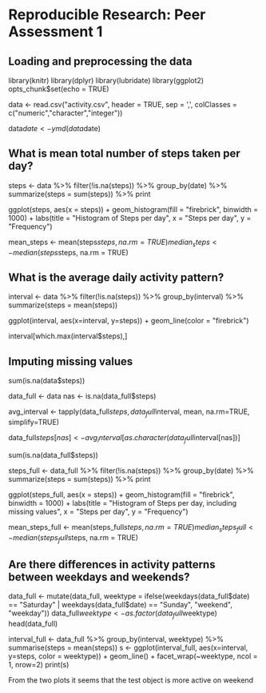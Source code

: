 # Reproducible Research: Peer Assessment 1


## Loading and preprocessing the data

library(knitr)
library(dplyr) 
library(lubridate)
library(ggplot2)
opts_chunk$set(echo = TRUE)

data <- read.csv("activity.csv", header = TRUE, sep = ',', colClasses = c("numeric","character","integer"))

data$date <- ymd(data$date)

## What is mean total number of steps taken per day?

steps <- data %>%
  filter(!is.na(steps)) %>%
  group_by(date) %>%
  summarize(steps = sum(steps)) %>%
  print
  
ggplot(steps, aes(x = steps)) +
  geom_histogram(fill = "firebrick", binwidth = 1000) +
  labs(title = "Histogram of Steps per day", x = "Steps per day", y = "Frequency")
  

mean_steps <- mean(steps$steps, na.rm = TRUE)
median_steps <- median(steps$steps, na.rm = TRUE)

## What is the average daily activity pattern?

interval <- data %>%
  filter(!is.na(steps)) %>%
  group_by(interval) %>%
  summarize(steps = mean(steps))
  
ggplot(interval, aes(x=interval, y=steps)) +
  geom_line(color = "firebrick")
  
interval[which.max(interval$steps),]

## Imputing missing values

sum(is.na(data$steps))

data_full <- data
nas <- is.na(data_full$steps)

avg_interval <- tapply(data_full$steps, data_full$interval, mean, na.rm=TRUE, simplify=TRUE)

data_full$steps[nas] <- avg_interval[as.character(data_full$interval[nas])]

sum(is.na(data_full$steps))

steps_full <- data_full %>%
  filter(!is.na(steps)) %>%
  group_by(date) %>%
  summarize(steps = sum(steps)) %>%
  print
  
ggplot(steps_full, aes(x = steps)) +
  geom_histogram(fill = "firebrick", binwidth = 1000) +
  labs(title = "Histogram of Steps per day, including missing values", x = "Steps per day", y = "Frequency")
  
mean_steps_full <- mean(steps_full$steps, na.rm = TRUE)
median_steps_full <- median(steps_full$steps, na.rm = TRUE)



## Are there differences in activity patterns between weekdays and weekends?

data_full <- mutate(data_full, weektype = ifelse(weekdays(data_full$date) == "Saturday" | weekdays(data_full$date) == "Sunday", "weekend", "weekday"))
data_full$weektype <- as.factor(data_full$weektype)
head(data_full)

interval_full <- data_full %>%
  group_by(interval, weektype) %>%
  summarise(steps = mean(steps))
s <- ggplot(interval_full, aes(x=interval, y=steps, color = weektype)) +
  geom_line() +
  facet_wrap(~weektype, ncol = 1, nrow=2)
print(s)

From the two plots it seems that the test object is more active on weekend
